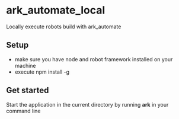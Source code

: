 # ark_automate_local

Locally execute robots build with ark_automate

## Setup

- make sure you have node and robot framework installed on your machine
- execute npm install -g

## Get started

Start the application in the current directory by running **ark** in your command line
